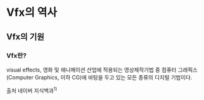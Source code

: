 # Vfx의 역사
## Vfx의 기원
### Vfx란?
visual effects, 영화 및 애니메이션 산업에 적용되는 영상제작기법 중 컴퓨터 그래픽스(Computer Graphics, 이하 CG)에 바탕을 두고 있는 모든 종류의 디지털 기법이다.

출처 네이버 지식백과<sup>1)</sup>
